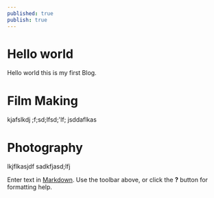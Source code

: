 ```yaml
---
published: true
publish: true
---
```

# Hello world  

 Hello world this is my first Blog.
 
# Film Making	
	
kjafslkdj ;f;sd;lfsd;'lf; jsddaflkas    
    
# Photography


lkjflkasjdf
sadkfjasd;lfj


Enter text in [Markdown](http://daringfireball.net/projects/markdown/). Use the toolbar above, or click the **?** button for formatting help.
